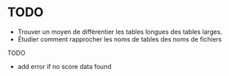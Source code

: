 # TODO

+ Trouver un moyen de différentier les tables longues des tables larges.
+ Étudier comment rapprocher les noms de tables des noms de fichiers


TODO
+ add error if no score data found



